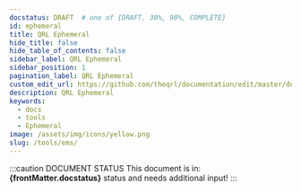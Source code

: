 ```yaml
---
docstatus: DRAFT  # one of {DRAFT, 30%, 90%, COMPLETE}
id: ephemeral
title: QRL Ephemeral
hide_title: false
hide_table_of_contents: false
sidebar_label: QRL Ephemeral
sidebar_position: 1
pagination_label: QRL Ephemeral
custom_edit_url: https://github.com/theqrl/documentation/edit/master/docs/basics/what-is-qrl.md
description: QRL Ephemeral
keywords:
  - docs
  - tools
  - Ephemeral
image: /assets/img/icons/yellow.png
slug: /tools/ems/
---
```


:::caution DOCUMENT STATUS 
<span>This document is in: <b>{frontMatter.docstatus}</b> status and needs additional input!</span>
:::
